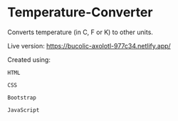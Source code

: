 # Temperature-Converter
Converts temperature (in C, F or K) to other units.

Live version:
https://bucolic-axolotl-977c34.netlify.app/

Created using:

    HTML 
    
    CSS
    
    Bootstrap
    
    JavaScript
